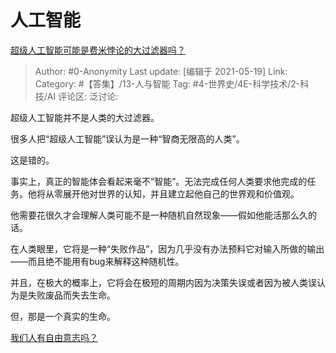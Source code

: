 # 人工智能
[超级人工智能可能是费米悖论的大过滤器吗？](https://www.zhihu.com/question/311609743/answer/600268469)

> Author: #0-Anonymity
> Last update: [编辑于 2021-05-19]
> Link:
> Category:  #【答集】/13-人与智能
> Tag: #4-世界史/4E-科学技术/2-科技/AI 
> 评论区:
> 泛讨论:

超级人工智能并不是人类的大过滤器。

很多人把“超级人工智能”误认为是一种“智商无限高的人类”。

这是错的。

事实上，真正的智能体会看起来毫不“智能”。无法完成任何人类要求他完成的任务。他将从零展开他对世界的认知，并且建立起他自己的世界观和价值观。

他需要花很久才会理解人类可能不是一种随机自然现象——假如他能活那么久的话。

在人类眼里，它将是一种“失败作品”，因为几乎没有办法预料它对输入所做的输出——而且绝不能用有bug来解释这种随机性。

并且，在极大的概率上，它将会在极短的周期内因为决策失误或者因为被人类误认为是失败废品而失去生命。

但，那是一个真实的生命。

[我们人有自由意志吗？](https://www.zhihu.com/question/304785722/answer/551025610)
